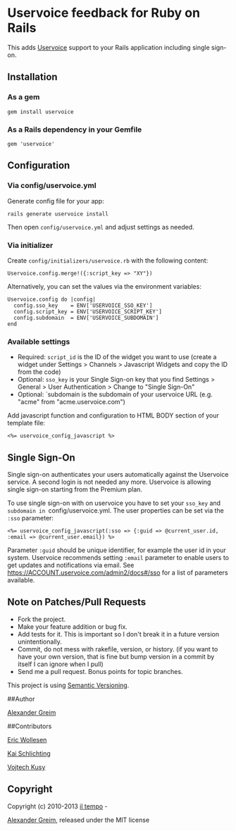 # Uservoice feedback for Ruby on Rails

This adds [Uservoice](http://www.uservoice.com) support to your
Rails application including single sign-on.

## Installation

### As a gem
    gem install uservoice

### As a Rails dependency in your Gemfile
    gem 'uservoice'


## Configuration

### Via config/uservoice.yml

Generate config file for your app:

    rails generate uservoice install

Then open `config/uservoice.yml` and adjust settings as needed.

### Via initializer

Create `config/initializers/uservoice.rb` with the following content:

    Uservoice.config.merge!({:script_key => "XY"})

Alternatively, you can set the values via the environment variables:

    Uservoice.config do |config|
      config.sso_key    = ENV['USERVOICE_SSO_KEY']
      config.script_key = ENV['USERVOICE_SCRIPT_KEY']
      config.subdomain  = ENV['USERVOICE_SUBDOMAIN']
    end

### Available settings

* Required: `script_id` is the ID of the widget you want to use (create a widget under Settings > Channels > Javascript Widgets and copy the ID from the code)
* Optional: `sso_key` is your Single Sign-on key that you find Settings > General > User Authentication > Change to "Single Sign-On"
* Optional: `subdomain is the subdomain of your uservoice URL (e.g. "acme" from "acme.uservoice.com")

Add javascript function and configuration to HTML BODY section of your template file:

    <%= uservoice_config_javascript %>


## Single Sign-On

Single sign-on authenticates your users automatically against the Uservoice
service. A second login is not needed any more. Uservoice is allowing single sign-on starting from the Premium plan.

To use single sign-on with on uservoice you have to set your `sso_key` and `subdomain in
`config/uservoice.yml. The user properties can be set via the `:sso` parameter:

    <%= uservoice_config_javascript(:sso => {:guid => @current_user.id, :email => @current_user.email}) %>

Parameter `:guid` should be unique identifier, for example the user id in your
system. Uservoice recommends setting `:email` parameter to enable users to get
updates and notifications via email.
See https://ACCOUNT.uservoice.com/admin2/docs#/sso for a list of parameters
available.


## Note on Patches/Pull Requests

* Fork the project.
* Make your feature addition or bug fix.
* Add tests for it. This is important so I don't break it in a
  future version unintentionally.
* Commit, do not mess with rakefile, version, or history.
  (if you want to have your own version, that is fine but bump version in a
  commit by itself I can ignore when I pull)
* Send me a pull request. Bonus points for topic branches.


This project is using [Semantic Versioning](http://semver.org).


##Author

[Alexander Greim](http://github.com/iltempo)


##Contributors

[Eric Wollesen](http://github.com/ewollesen)

[Kai Schlichting](http://github.com/lacco)

[Vojtech Kusy](http://github.com/wojtha)


## Copyright

Copyright (c) 2010-2013 [il tempo](http://github.com/iltempo) -

[Alexander Greim](http://github.com/iltempo), released under the MIT license
